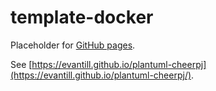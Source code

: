 # template-docker

Placeholder for [GitHub pages](https://pages.github.com/).

See [https://evantill.github.io/plantuml-cheerpj](https://evantill.github.io/plantuml-cheerpj/).
